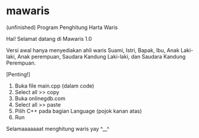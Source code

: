 # mawaris
(unfinished) Program Penghitung Harta Waris

Hai! Selamat datang di Mawaris 1.0

Versi awal hanya menyediakan ahli waris Suami, Istri, Bapak, Ibu, Anak Laki-laki, Anak perempuan, Saudara Kandung Laki-laki, dan Saudara Kandung Perempuan.

[Penting!] 
1. Buka file main.cpp (dalam code)
2. Select all >> copy
3. Buka onlinegdb.com
4. Select all >> paste
5. Pilih C++ pada bagian Language (pojok kanan atas)
6. Run

Selamaaaaaaat menghitung waris yay ^__^
